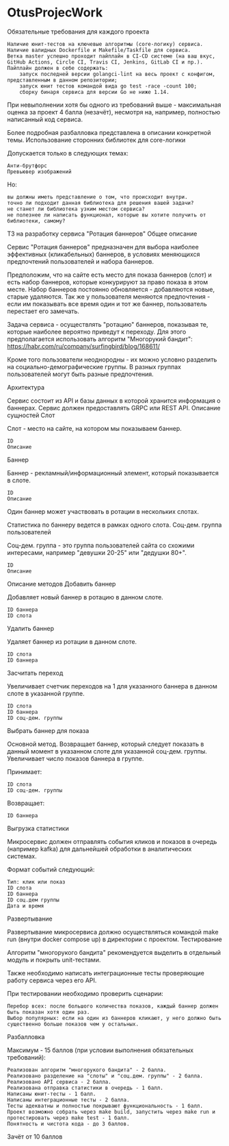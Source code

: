 # OtusProjecWork

Обязательные требования для каждого проекта

    Наличие юнит-тестов на ключевые алгоритмы (core-логику) сервиса.
    Наличие валидных Dockerfile и Makefile/Taskfile для сервиса.
    Ветка master успешно проходит пайплайн в CI-CD системе (на ваш вкус, GitHub Actions, Circle CI, Travis CI, Jenkins, GitLab CI и пр.). Пайплайн должен в себе содержать:
        запуск последней версии golangci-lint на весь проект с конфигом, представленным в данном репозитории;
        запуск юнит тестов командой вида go test -race -count 100;
        сборку бинаря сервиса для версии Go не ниже 1.14.

При невыполнении хотя бы одного из требований выше - максимальная оценка за проект 4 балла (незачёт), несмотря на, например, полностью написанный код сервиса.

Более подробная разбалловка представлена в описании конкретной темы.
Использование сторонних библиотек для core-логики

Допускается только в следующих темах:

    Анти-брутфорс
    Превьювер изображений

Но:

    вы должны иметь представление о том, что происходит внутри.
    точно ли подходит данная библиотека для решения вашей задачи?
    не станет ли библиотека узким местом сервиса?
    не полезнее ли написать функционал, которые вы хотите получить от библиотеки, самому?



ТЗ на разработку сервиса "Ротация баннеров"
Общее описание

Сервис "Ротация баннеров" предназначен для выбора наиболее эффективных (кликабельных) баннеров, в условиях меняющихся предпочтений пользователей и набора баннеров.

Предположим, что на сайте есть место для показа баннеров (слот) и есть набор баннеров, которые конкурируют за право показа в этом месте. Набор баннеров постоянно обновляется - добавляются новые, старые удаляются. Так же у пользователя меняются предпочтения - если им показывать все время один и тот же баннер, пользователь перестает его замечать.

Задача сервиса - осуществлять "ротацию" баннеров, показывая те, которые наиболее вероятно приведут к переходу. Для этого предполагается использовать алгоритм "Многорукий бандит": https://habr.com/ru/company/surfingbird/blog/168611/

Кроме того пользователи неоднородны - их можно условно разделить на социально-демографические группы. В разных группах пользователей могут быть разные предпочтения.

Архитектура

Сервис состоит из API и базы данных в которой хранится информация о баннерах. Сервис должен предоставлять GRPC или REST API.
Описание сущностей
Слот

Слот - место на сайте, на котором мы показываем баннер.

    ID
    Описание

Баннер

Баннер - рекламный/информационный элемент, который показывается в слоте.

    ID
    Описание

Один баннер может участвовать в ротации в нескольких слотах.

Статистика по баннеру ведется в рамках одного слота.
Соц-дем. группа пользователей

Соц-дем. группа - это группа пользователей сайта со схожими интересами, например "девушки 20-25" или "дедушки 80+".

    ID
    Описание

Описание методов
Добавить баннер

Добавляет новый баннер в ротацию в данном слоте.

    ID баннера
    ID слота

Удалить баннер

Удаляет баннер из ротации в данном слоте.

    ID слота
    ID баннера

Засчитать переход

Увеличивает счетчик переходов на 1 для указанного баннера в данном слоте в указанной группе.

    ID слота
    ID баннера
    ID соц-дем. группы

Выбрать баннер для показа

Основной метод. Возвращает баннер, который следует показать в данный момент в указанном слоте для указанной соц-дем. группы. Увеличивает число показов баннера в группе.

Принимает:

    ID слота
    ID соц-дем. группы

Возвращает:

    ID баннера

Выгрузка статистики

Микросервис должен отправлять события кликов и показов в очередь (например kafka) для дальнейшей обработки в аналитических системах.

Формат событий следующий:

    Тип: клик или показ
    ID слота
    ID баннера
    ID соц.дем группы
    Дата и время

Развертывание

Развертывание микросервиса должно осуществляться командой make run (внутри docker compose up) в директории с проектом.
Тестирование

Алгоритм "многорукого бандита" рекомендуется выделить в отдельный модуль и покрыть unit-тестами.

Также необходимо написать интеграционные тесты проверяющие работу сервиса через его API.

При тестировании необходимо проверить сценарии:

    Перебор всех: после большого количества показов, каждый баннер должен быть показан хотя один раз.
    Выбор популярных: если на один из баннеров кликают, у него должно быть существенно больше показов чем у остальных.

Разбалловка

Максимум - 15 баллов (при условии выполнения обязательных требований):

    Реализован алгоритм "многорукого бандита" - 2 балла.
    Реализовано разделение на "слоты" и "соц.дем. группы" - 2 балла.
    Реализовано API сервиса - 2 балла.
    Реализована отправка статистики в очередь - 1 балл.
    Написаны юнит-тесты - 1 балл.
    Написаны интеграционные тесты - 2 балла.
    Тесты адекватны и полностью покрывают функциональность - 1 балл.
    Проект возможно собрать через make build, запустить через make run и протестировать через make test - 1 балл.
    Понятность и чистота кода - до 3 баллов.

Зачёт от 10 баллов
